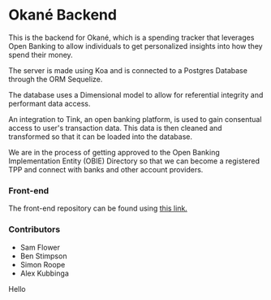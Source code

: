 # Okané Backend

This is the backend for Okané, which is a spending tracker that leverages Open Banking to allow individuals to get personalized insights into how they spend their money.

The server is made using Koa and is connected to a Postgres Database through the ORM Sequelize. 

The database uses a Dimensional model to allow for referential integrity and performant data access.

An integration to Tink, an open banking platform, is used to gain consentual access to user's transaction data. This data is then cleaned and transformed so that it can be loaded into the database.

We are in the process of getting approved to the Open Banking Implementation Entity (OBIE) Directory so that we can become a registered TPP and connect with banks and other account providers.


### Front-end
The front-end repository can be found using [this link.](https://github.com/flowerco/okane)

### Contributors

- Sam Flower
- Ben Stimpson
- Simon Roope
- Alex Kubbinga
 
 Hello
